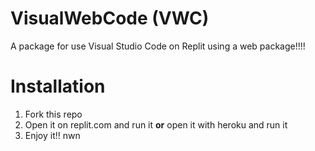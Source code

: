 # VisualWebCode (VWC)
A package for use Visual Studio Code on Replit using a web package!!!!


# Installation

1. Fork this repo
2. Open it on replit.com and run it **or** open it with heroku and run it
3. Enjoy it!! nwn
